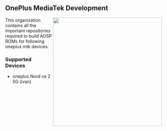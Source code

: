 ## OnePlus MediaTek Development
<img align="right" width="350" height="350" src="https://encrypted-tbn0.gstatic.com/images?q=tbn:ANd9GcQ304YD40C7bpmGHpSQNgtx81Je7PndE3baPdzIBGBPlMj473BviFf7ZNo&s=10">

This organization contains all the important repositories required to build AOSP ROMs for following oneplus mtk devices.

### Supported Devices
* oneplus Nord ce 2 5G (ivan)
